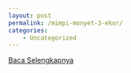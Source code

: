 ```yaml
---
layout: post
permalink: /mimpi-monyet-3-ekor/
categories:
    - Uncategorized
---
```


[Baca Selengkapnya](/10)